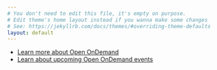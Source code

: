 ```yaml
---
# You don't need to edit this file, it's empty on purpose.
# Edit theme's home layout instead if you wanna make some changes
# See: https://jekyllrb.com/docs/themes/#overriding-theme-defaults
layout: default
---
```

 - [Learn more about Open OnDemand](/about)
 - [Learn about upcoming Open OnDemand events](/webinar)
